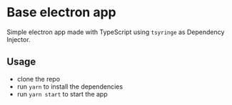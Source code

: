 # Base electron app

Simple electron app made with TypeScript using `tsyringe` as Dependency Injector.

## Usage

- clone the repo
- run `yarn` to install the dependencies
- run `yarn start` to start the app
